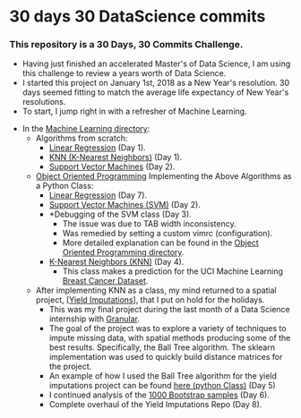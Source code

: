 # 30 days 30 DataScience commits
### This repository is a 30 Days, 30 Commits Challenge. 
- Having just finished an accelerated Master's of Data Science, I am using this challenge to review a years worth of Data Science.
- I started this project on January 1st, 2018 as a New Year's resolution. 30 days seemed fitting to match the average life expectancy of New Year's resolutions.
- To start, I jump right in with a refresher of Machine Learning. 
+ In the [Machine Learning directory](machine_learning/): 
	+ Algorithms from scratch: 
		+ [Linear Regression](machine_learning/lin_reg/) (Day 1).
		+ [KNN (K-Nearest Neighbors)](machine_learning/knn/) (Day 1).
		+ [Support Vector Machines](machine_learning/svm/) (Day 2).
	+ [Object Oriented Programming](machine_learning/oop/) Implementing the Above Algorithms as a Python Class:
        + [Linear Regression](machine_learning/oop/linregclass.py) (Day 7).
		+ [Support Vector Machines (SVM)](machine_learning/oop/svm.py) (Day 2).
        + *Debugging of the SVM class (Day 3).
            + The issue was due to TAB width inconsistency. 
            + Was remedied by setting a custom vimrc (configuration).
            + More detailed explanation can be found in the [Object Oriented Programming directory](machine_learning/oop/).
        + [K-Nearest Neighbors (KNN)](machine_learning/oop/knn.py) (Day 4).
            + This class makes a prediction for the UCI Machine Learning [Breast Cancer Dataset](machine_learning/datasets/citation.txt).
    + After implementing KNN as a class, my mind returned to a spatial project, [[Yield Imputations](https://github.com/adamszabunio/yield_imputations)], that I put on hold for the holidays.
        + This was my final project during the last month of a Data Science internship with [Granular](www.granular.ag).
        + The goal of the project was to explore a variety of techniques to impute missing data, with spatial methods producing some of the best results. Specifically, the Ball Tree algorithm. The sklearn implementation was used to quickly build distance matrices for the project.
        + An example of how I used the Ball Tree algorithm for the yield imputations project can be found [here (python Class)](https://github.com/adamszabunio/yield_imputations/blob/master/spatial_lookup.py) (Day 5) 
        + I continued analysis of the [1000 Bootstrap samples](https://github.com/adamszabunio/yield_imputations/blob/master/bootstrap/) (Day 6).
        + Complete overhaul of the Yield Imputations Repo (Day 8).
